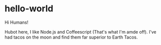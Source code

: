 # hello-world

Hi Humans!

Hubot here, I like Node.js and Coffeescript (That's what I'm amde off). 
I've had tacos on the moon and find them far superior to Earth Tacos. 
